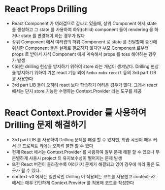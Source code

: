 # React Props Drilling
* React Component 가 여러겹으로 감싸고 있을때, 상위 Component 에서 state 를 생성하고 그 state 를 사용하여 하위(child) component 들이 rendering 을 하거나 state 를 변경해야 하는 경우가 많다
* 상위 Component 에서 여러겹의 하위 Component 로 state 를 전달할때 중간에 위치한 Component 들은 실제로 필요하지 않지만 부모 Component 로부터 props 로 받아서 자식 Component 에게 계속해서 props 를 toss 해야하는 경우가 발생
* 이러한 drilling 현상을 방지하기 위하여 store 라는 개념이 생겨났다. Drilling 현상을 방지하기 위하여 기본 react 기능 외에  ```Redux``` ```mobx``` ```recoil``` 등의 3rd part LIB 를 사용한다
* 3rd part LIB 들이 오히려 react 보다 학습하기 어려운 경우가 많다. 그래서 react 에서는 단지 store 기능만 수행하는 Context.Provider 라는 도구를 제공
# React Context.Provider 를 사용하여 Drilling 문제 해결하기
* 3rd part LIB 를 사용하여 Drilling 문제를 해결 할 수 있지만, 학습 곡선이 매우 커서 큰 프로젝트 외에는 오히려 불편 할 수 있다
* 현재 React 에서는 Context.Provider 를 사용하여 일부 문제 해결 할 수 있으나 무분별하게 사용시 project 의 유지보수성이 떨어지는 문제 발생
* 또한 React 버전이 올라갈수록 여러가지 문제가 해결되고 있어 경우에 따라 좋은 도구가 될 수 있다.
* context-v0 에서는 일반적인 Drilling 이 적용되는 코드를 사용했고 context-v2 에서는 매우 간단하게 Context.Provider 를 적용해 코드를 작성한다